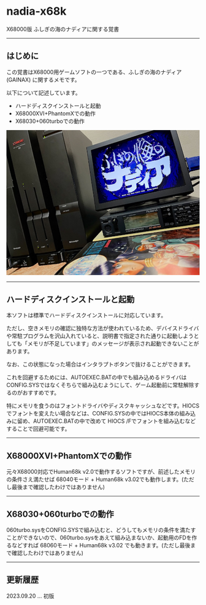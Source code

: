# nadia-x68k
X68000版 ふしぎの海のナディアに関する覚書

---

## はじめに

この覚書はX68000用ゲームソフトの一つである、ふしぎの海のナディア (GAINAX) に関するメモです。

以下について記述しています。

* ハードディスクインストールと起動
* X68000XVI+PhantomXでの動作
* X68030+060turboでの動作

<img src='images/nadia1.jpeg'/>

---

## ハードディスクインストールと起動

本ソフトは標準でハードディスクインストールに対応しています。

ただし、空きメモリの確認に独特な方法が使われているため、デバイスドライバや常駐プログラムを沢山入れていると、説明書で指定された通りに起動しようとしても「メモリが不足しています」のメッセージが表示され起動できないことがあります。

なお、この状態になった場合はインタラプトボタンで抜けることができます。

これを回避するためには、AUTOEXEC.BATの中でも組み込めるドライバはCONFIG.SYSではなくそちらで組み込むようにして、ゲーム起動前に常駐解除するのがおすすめです。

特にメモリを食うのはフォントドライバやディスクキャッシュなどです。HIOCSでフォントを変えたい場合などは、CONFIG.SYSの中ではHIOCS本体の組み込みに留め、AUTOEXEC.BATの中で改めて HIOCS /Fでフォントを組み込むなどすることで回避可能です。

---

## X68000XVI+PhantomXでの動作

元々X68000対応でHuman68k v2.0で動作するソフトですが、前述したメモリの条件さえ満たせば 68040モード + Human68k v3.02でも動作します。(ただし最後まで確認したわけではありません)

---

## X68030+060turboでの動作

060turbo.sysをCONFIG.SYSで組み込むと、どうしてもメモリの条件を満たすことができないので、060turbo.sysをあえて組み込まないか、起動用のFDを作るなどすれば 68060モード + Human68k v3.02 でも動きます。(ただし最後まで確認したわけではありません)

---

## 更新履歴

2023.09.20 ... 初版
